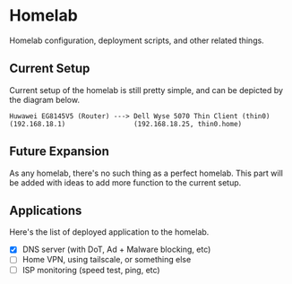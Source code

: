 # Homelab

Homelab configuration, deployment scripts, and other related things.

## Current Setup

Current setup of the homelab is still pretty simple, and can be depicted by the diagram below.

```text
Huwawei EG8145V5 (Router) ---> Dell Wyse 5070 Thin Client (thin0)
(192.168.18.1)                 (192.168.18.25, thin0.home)
```

## Future Expansion

As any homelab, there's no such thing as a perfect homelab. This part will be added with ideas to add more function to the current setup.

## Applications

Here's the list of deployed application to the homelab.

- [x] DNS server (with DoT, Ad + Malware blocking, etc)
- [ ] Home VPN, using tailscale, or something else
- [ ] ISP monitoring (speed test, ping, etc)
